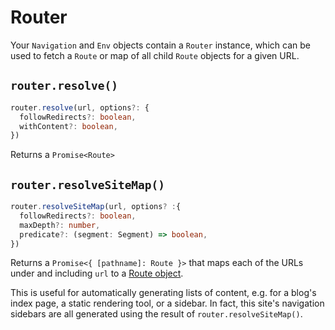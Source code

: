 # Router

Your `Navigation` and `Env` objects contain a `Router` instance, which can be used to fetch a `Route` or map of all child `Route` objects for a given URL.

## `router.resolve()`

```typescript
router.resolve(url, options?: {
  followRedirects?: boolean,
  withContent?: boolean,
})
```

Returns a `Promise<Route>`

## `router.resolveSiteMap()`

```typescript
router.resolveSiteMap(url, options? :{
  followRedirects?: boolean,
  maxDepth?: number,
  predicate?: (segment: Segment) => boolean,
})
```

Returns a `Promise<{ [pathname]: Route }>` that maps each of the URLs under and including `url` to a [Route object](./route/#route).

This is useful for automatically generating lists of content, e.g. for a blog's index page, a static rendering tool, or a sidebar. In fact, this site's navigation sidebars are all generated using the result of `router.resolveSiteMap()`.
